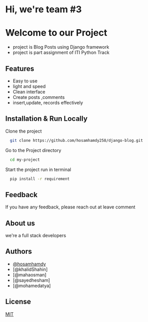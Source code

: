 

# Hi, we're team #3

# Welcome to our Project

- project is Blog Posts using Django framework
- project is part assignment of ITI Python Track

## Features
- Easy to use
- light and speed
- Clean interface 
- Create posts ,comments
- insert,update, records effectively



## Installation & Run Locally


Clone the project

```bash
  git clone https://github.com/hosamhamdy258/django-blog.git
```

Go to the Project directory

```bash
  cd my-project
```

Start the project run in terminal 

```bash
  pip install -r requirement
```

## Feedback

If you have any feedback, please reach out at leave comment

## About us
we're a full stack developers


## Authors

- [@hosamhamdy](https://github.com/hosamhamdy258)
- [@khalidShahin]
- [@mahaosman]
- [@sayedhesham]
- [@mohamedatya]

## License

[MIT](https://choosealicense.com/licenses/mit/)






